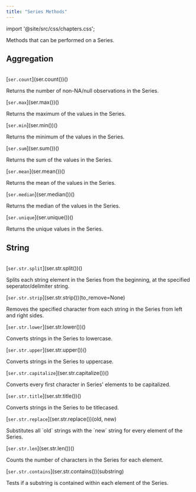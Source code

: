```yaml
---
title: "Series Methods"
---
```


import '@site/src/css/chapters.css';

<p className="main-description">Methods that can be performed on a Series.</p>

## Aggregation
<br />

<div className="method-container">
    <div className="method">
        [<code>ser.count</code>](ser.count())()
    </div>
    <div className="description">
        <p>Returns the number of non-NA/null observations in the Series.</p>
    </div>
</div>

<div className="method-container">
    <div className="method">
        [<code>ser.max</code>](ser.max())()
    </div>
    <div className="description">
        <p>Returns the maximum of the values in the Series.</p>
    </div>
</div>

<div className="method-container">
    <div className="method">
        [<code>ser.min</code>](ser.min())()
    </div>
    <div className="description">
        <p>Returns the minimum of the values in the Series.</p>
    </div>
</div>

<div className="method-container">
    <div className="method">
        [<code>ser.sum</code>](ser.sum())()
    </div>
    <div className="description">
        <p>Returns the sum of the values in the Series.</p>
    </div>
</div>

<div className="method-container">
    <div className="method">
        [<code>ser.mean</code>](ser.mean())()
    </div>
    <div className="description">
        <p>Returns the mean of the values in the Series.</p>
    </div>
</div>

<div className="method-container">
    <div className="method">
        [<code>ser.median</code>](ser.median())()
    </div>
    <div className="description">
        <p>Returns the median of the values in the Series.</p>
    </div>
</div>

<div className="method-container">
    <div className="method">
        [<code>ser.unique</code>](ser.unique())()
    </div>
    <div className="description">
        <p>Returns the unique values in the Series.</p>
    </div>
</div>

## String
<br />

<div className="method-container">
    <div className="method">
        [<code>ser.str.split</code>](ser.str.split())()
    </div>
    <div className="description">
        <p>Splits each string element in the Series from the beginning, at the specified seperator/delimiter string.</p>
    </div>
</div>

<div className="method-container">
    <div className="method">
        [<code>ser.str.strip</code>](ser.str.strip())(to_remove=None)
    </div>
    <div className="description">
        <p>Removes the specified character from each string in the Series from left and right sides.</p>
    </div>
</div>

<div className="method-container">
    <div className="method">
        [<code>ser.str.lower</code>](ser.str.lower())()
    </div>
    <div className="description">
        <p>Converts strings in the Series to lowercase.</p>
    </div>
</div>

<div className="method-container">
    <div className="method">
        [<code>ser.str.upper</code>](ser.str.upper())()
    </div>
    <div className="description">
        <p>Converts strings in the Series to uppercase.</p>
    </div>
</div>

<div className="method-container">
    <div className="method">
        [<code>ser.str.capitalize</code>](ser.str.capitalize())()
    </div>
    <div className="description">
        <p>Converts every first character in Series' elements to be capitalized.</p>
    </div>
</div>

<div className="method-container">
    <div className="method">
        [<code>ser.str.title</code>](ser.str.title())()
    </div>
    <div className="description">
        <p>Converts strings in the Series to be titlecased.</p>
    </div>
</div>

<div className="method-container">
    <div className="method">
        [<code>ser.str.replace</code>](ser.str.replace())(old, new)
    </div>
    <div className="description">
        <p>Substitutes all `old` strings with the `new` string for every element of the Series.</p>
    </div>
</div>

<div className="method-container">
    <div className="method">
        [<code>ser.str.len</code>](ser.str.len())()
    </div>
    <div className="description">
        <p>Counts the number of characters in the Series for each element.</p>
    </div>
</div>

<div className="method-container">
    <div className="method">
        [<code>ser.str.contains</code>](ser.str.contains())(substring)
    </div>
    <div className="description">
        <p>Tests if a substring is contained within each element of the Series.</p>
    </div>
</div>